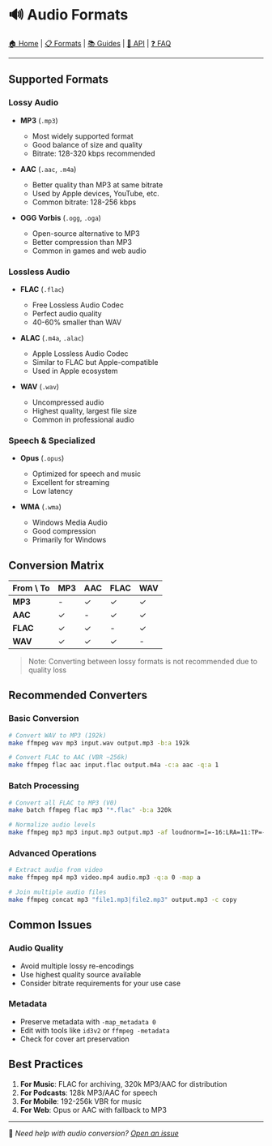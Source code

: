 # 🔊 Audio Formats

[🏠 Home](../index.md) | [📋 Formats](../formats/) | [📚 Guides](../guides/) | [🔧 API](../api/) | [❓ FAQ](../FAQ.md)

---

## Supported Formats

### Lossy Audio
- **MP3** (`.mp3`)
  - Most widely supported format
  - Good balance of size and quality
  - Bitrate: 128-320 kbps recommended

- **AAC** (`.aac`, `.m4a`)
  - Better quality than MP3 at same bitrate
  - Used by Apple devices, YouTube, etc.
  - Common bitrate: 128-256 kbps

- **OGG Vorbis** (`.ogg`, `.oga`)
  - Open-source alternative to MP3
  - Better compression than MP3
  - Common in games and web audio

### Lossless Audio
- **FLAC** (`.flac`)
  - Free Lossless Audio Codec
  - Perfect audio quality
  - 40-60% smaller than WAV

- **ALAC** (`.m4a`, `.alac`)
  - Apple Lossless Audio Codec
  - Similar to FLAC but Apple-compatible
  - Used in Apple ecosystem

- **WAV** (`.wav`)
  - Uncompressed audio
  - Highest quality, largest file size
  - Common in professional audio

### Speech & Specialized
- **Opus** (`.opus`)
  - Optimized for speech and music
  - Excellent for streaming
  - Low latency

- **WMA** (`.wma`)
  - Windows Media Audio
  - Good compression
  - Primarily for Windows

## Conversion Matrix

| From \ To | MP3  | AAC  | FLAC | WAV  |
|-----------|------|------|------|------|
| **MP3**   | -    | ✓    | ✓    | ✓    |
| **AAC**   | ✓    | -    | ✓    | ✓    |
| **FLAC**  | ✓    | ✓    | -    | ✓    |
| **WAV**   | ✓    | ✓    | ✓    | -    |

> Note: Converting between lossy formats is not recommended due to quality loss

## Recommended Converters

### Basic Conversion
```bash
# Convert WAV to MP3 (192k)
make ffmpeg wav mp3 input.wav output.mp3 -b:a 192k

# Convert FLAC to AAC (VBR ~256k)
make ffmpeg flac aac input.flac output.m4a -c:a aac -q:a 1
```

### Batch Processing
```bash
# Convert all FLAC to MP3 (V0)
make batch ffmpeg flac mp3 "*.flac" -b:a 320k

# Normalize audio levels
make ffmpeg mp3 mp3 input.mp3 output.mp3 -af loudnorm=I=-16:LRA=11:TP=-1.5
```

### Advanced Operations
```bash
# Extract audio from video
make ffmpeg mp4 mp3 video.mp4 audio.mp3 -q:a 0 -map a

# Join multiple audio files
make ffmpeg concat mp3 "file1.mp3|file2.mp3" output.mp3 -c copy
```

## Common Issues

### Audio Quality
- Avoid multiple lossy re-encodings
- Use highest quality source available
- Consider bitrate requirements for your use case

### Metadata
- Preserve metadata with `-map_metadata 0`
- Edit with tools like `id3v2` or `ffmpeg -metadata`
- Check for cover art preservation

## Best Practices

1. **For Music**: FLAC for archiving, 320k MP3/AAC for distribution
2. **For Podcasts**: 128k MP3/AAC for speech
3. **For Mobile**: 192-256k VBR for music
4. **For Web**: Opus or AAC with fallback to MP3

---

📝 *Need help with audio conversion? [Open an issue](https://github.com/yourusername/universal-file-converter/issues)*

